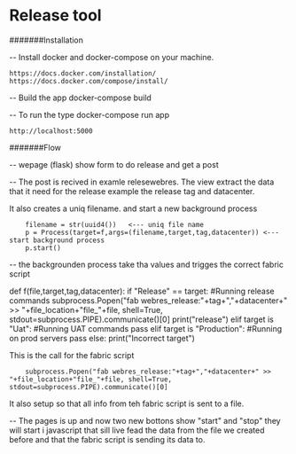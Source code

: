 Release tool
=======


#######Installation

-- Install docker and docker-compose on your machine.

    https://docs.docker.com/installation/
    https://docs.docker.com/compose/install/

-- Build the app
    docker-compose build

-- To run the type
    docker-compose run app

    http://localhost:5000




#######Flow

-- wepage (flask) show form to do release and get a post

-- The post is recived in examle relesewebres.
The view extract the data that it need for the release example the release tag and datacenter.

It also creates a uniq filename. and start a new background process

        filename = str(uuid4())   <--- uniq file name
        p = Process(target=f,args=(filename,target,tag,datacenter)) <--- start background process
        p.start()




-- the backgrounden process take tha values and trigges the correct fabric script

def f(file,target,tag,datacenter):
     if "Release" == target:
        #Running release commands
        subprocess.Popen("fab webres_release:"+tag+","+datacenter+" >> "+file_location+"file_"+file, shell=True, stdout=subprocess.PIPE).communicate()[0]
        print("release")
     elif target is "Uat":
        #Running UAT commands
        pass
     elif target is "Production":
        #Running on prod servers
        pass
     else:
        print("Incorrect target")


This is the call for the fabric script

        subprocess.Popen("fab webres_release:"+tag+","+datacenter+" >> "+file_location+"file_"+file, shell=True, stdout=subprocess.PIPE).communicate()[0]

It also setup so that all info from teh fabric script is sent to a file.



-- The pages is up and now two new bottons show "start" and "stop" they will start i javascript that sill live fead the data from
the file we created before and that the fabric script is sending its data to.







